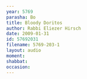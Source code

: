 ```yaml
---
year: 5769
parasha: Bo
title: Bloody Doritos
author: Rabbi Eliezer Hirsch
date: 2009-01-31
id: 57692031
filename: 5769-203-1
layout: audio
moment: 
shabbat: 
occasion: 
---
```

